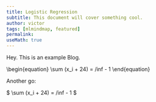 ```yaml
---
title: Logistic Regression
subtitle: This document will cover something cool.
author: victor
tags: [mlmindmap, featured]
permalink:
useMath: true
---
```


Hey. This is an example Blog.

<div class="math">
\begin{equation}
  \sum (x_i + 24) = /inf - 1
\end{equation}
</div>

Another go: 

$ \sum (x_i + 24) = /inf - 1 $ 